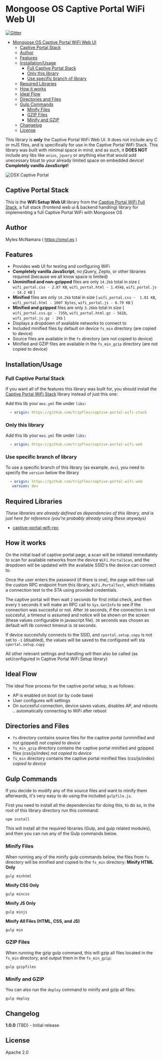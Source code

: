 # Mongoose OS Captive Portal WiFi Web UI

[![Gitter](https://badges.gitter.im/cesanta/mongoose-os.svg)](https://gitter.im/cesanta/mongoose-os?utm_source=badge&utm_medium=badge&utm_campaign=pr-badge)

- [Mongoose OS Captive Portal WiFi Web UI](#mongoose-os-captive-portal-wifi-web-ui)
  - [Captive Portal Stack](#captive-portal-stack)
  - [Author](#author)
  - [Features](#features)
  - [Installation/Usage](#installationusage)
    - [Full Captive Portal Stack](#full-captive-portal-stack)
    - [Only this library](#only-this-library)
    - [Use specific branch of library](#use-specific-branch-of-library)
  - [Required Libraries](#required-libraries)
  - [How it works](#how-it-works)
  - [Ideal Flow](#ideal-flow)
  - [Directories and Files](#directories-and-files)
  - [Gulp Commands](#gulp-commands)
    - [Minify Files](#minify-files)
    - [GZIP Files](#gzip-files)
    - [Minify and GZIP](#minify-and-gzip)
  - [Changelog](#changelog)
  - [License](#license)

This library is **only** the Captive Portal WiFi Web UI.  It does not include any C or mJS files, and is specifically for use in the Captive Portal WiFi Stack.  This library was built with minimal space in mind, and as such, it **DOES NOT** include any libs like `axios`, `jquery` or anything else that would add unecessary bloat to your already limited space on embedded device!  **Completely vanilla JavaScript!**

![OSX Captive Portal](https://raw.githubusercontent.com/tripflex/captive-portal-wifi-web/master/osx-portal.gif)

## Captive Portal Stack
This is the **WiFi Setup Web UI** library from the [Captive Portal WiFi Full Stack](https://github.com/tripflex/captive-portal-wifi-stack), a full stack (frontend web ui & backend handling) library for implementing a full Captive Portal WiFi with Mongoose OS

## Author
Myles McNamara ( https://smyl.es )

## Features
- Provides web UI for testing and configuring WiFi
- **Completely vanilla JavaScript**, no jQuery, Zepto, or other libraries required (because we all know space is limited)
- **Unminified and non-gzipped** files are only `14.2kb` total in size ( `wifi_portal.css - 2.87 KB`, `wifi_portal.html - 1.45kb`, `wifi_portal.js - 14.2 KB` )
- **Minified** files are only `14.2kb` total in size ( `wifi_portal.css -  1.81 KB`, `wifi_portal.html - 1007 Bytes`, `wifi_portal.js - 6.79 KB` )
- **Minified and gzipped** files are only `3.26kb` total in size ( `wifi_portal.css.gz - 735b`, `wifi_portal.html.gz - 561b`, `wifi_portal.js.gz - 2kb` )
- Displays a dropdown of available networks to connect to
- Included minified files by default on device `fs_min` directory (are copied to device)
- Source files are available in the `fs` directory (are not copied to device)
- Minified and GZIP files are available in the `fs_min_gzip` directory (are not copied to device)

## Installation/Usage

### Full Captive Portal Stack
If you want all of the features this library was built for, you should install the [Captive Portal WiFi Stack](https://github.com/tripflex/captive-portal-wifi-stack) library instead of just this one:

Add this lib your `mos.yml` file under `libs:`

```yaml
  - origin: https://github.com/tripflex/captive-portal-wifi-stack
```

### Only this library
Add this lib your `mos.yml` file under `libs:`

```yaml
  - origin: https://github.com/tripflex/captive-portal-wifi-web
```

### Use specific branch of library
To use a specific branch of this library (as example, `dev`), you need to specify the `version` below the library

```yaml
  - origin: https://github.com/tripflex/captive-portal-wifi-web
   version: dev
```

## Required Libraries
*These libraries are already defined as dependencies of this library, and is just here for reference (you're probably already using these anyways)*
- [captive-portal-wifi-rpc](https://github.com/tripflex/captive-portal-wifi-rpc)

## How it works
On the initial load of captive portal page, a scan will be initiated immediately to scan for available networks from the device `WiFi.PortalScan`, and the dropdown will be updated with the available SSID's the device can connect to.

Once the user enters the password (if there is one), the page will then call the custom RPC endpoint from this library, `WiFi.PortalTest`, which initiates a connection test to the STA using provided credentials.

The captive portal will then wait `2` seconds for first initial check, and then every `5` seconds it will make an RPC call to `Sys.GetInfo` to see if the connection was succesful or not.  After `30` seconds, if the connection is not succesful, a timeout is assumed and notice will be shown on the screen (these values configurable in javascript file).  `30` seconds was chosen as default wifi lib connect timeout is `30` seconds.

If device succesfully connects to the SSID, and `cportal.setup.copy` is not set to `-1` (disabled), the values will be saved to the configured wifi sta `cportal.setup.copy`

All other relevant settings and handling will then also be called (as set/configured in Captive Portal WiFi Setup library)

## Ideal Flow
The ideal flow process for the captive portal setup, is as follows:
- AP is enabled on boot (or by code base)
- User configures wifi settings
- On succesful connection, device saves values, disables AP, and reboots .. automatically connecting to WiFi after reboot

## Directories and Files
- `fs` directory contains source files for the captive portal (unminified and not gzipped) *not copied to device*
- `fs_min_gzip` directory contains the captive portal minified and gzipped files (css/js/index) *not copied to device*
- `fs_min` directory contains the captive portal minified files (css/js/index) *copied to device*

## Gulp Commands
If you decide to modify any of the source files and want to minify them afterwards, it's very easy to do using the included `gulpfile.js`.

First you need to install all the dependencies for doing this, to do so, in the root of this library directory run this command:
```shell
npm install
```

This will install all the required libraries (Gulp, and gulp related modules), and then you can run any of the Gulp commands below.

### Minify Files
When running any of the minify gulp commands below, the files from `fs` directory will be minified and copied to the `fs_min` directory:
**Minify HTML Only**
```shell
gulp minhtml
```
**Minify CSS Only**
```shell
gulp mincss
```
**Minify JS Only**
```shell
gulp minjs
```
**Minify All Files (HTML, CSS, and JS)**
```shell
gulp min
```

### GZIP Files
When running the gzip gulp command, this will gzip all files located in the `fs_min` directory, and output them in the `fs_min_gzip`:
```shell
gulp gzipfiles
```

### Minify and GZIP
You can also run the `deploy` command to minify and gzip all files:
```shell
gulp deploy
```

## Changelog
**1.0.0** (TBD) - Initial release

## License
Apache 2.0
